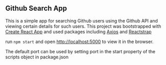 ## Github Search App
This is a simple app for searching Github users using the Github API and viewing certain details for such users. This project was bootstrapped with [Create React App](https://github.com/facebook/create-react-app) and used packages including [Axios](https://github.com/axios/axios) and [Reactstrap](https://github.com/reactstrap/reactstrap)

run `npm start` and open [http://localhost:5000](http://localhost:5000) to view it in the browser.

The default port can be used by setting port in the start property of the scripts object in package.json